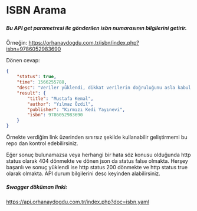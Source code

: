 # ISBN Arama

###
##### Bu API get parametresi ile gönderilen isbn numarasının bilgilerini getirir.
Örneğin: https://orhanaydogdu.com.tr/isbn/index.php?isbn=9786052983690

Dönen cevap:
```json
{
	"status": true,
	"time": 1566255788,
	"desc": "Veriler yüklendi, dikkat verilerin doğruluğunu asla kabul etmiyoruz. - from db",
	"result": {
		"title": "Mustafa Kemal",
		"author": "Yılmaz Özdil",
		"publisher": "Kırmızı Kedi Yayınevi",
		"isbn": 9786052983690
	}
}
```

Örnekte verdiğim link üzerinden sınırsız şekilde kullanabilir geliştirmemi bu repo dan kontrol edebilirsiniz.

Eğer sonuç bulunamazsa veya herhangi bir hata söz konusu olduğunda http status olarak 404 dönmekte ve dönen json da status false olmakta. Herşey başarılı ve sonuç yüklendi ise http status 200 dönmekte ve http status true olarak olmakta. API durum bilgilerini desc keyinden alabilirsiniz.
##### Swagger döküman linki:
https://api.orhanaydogdu.com.tr/index.php?doc=isbn.yaml
